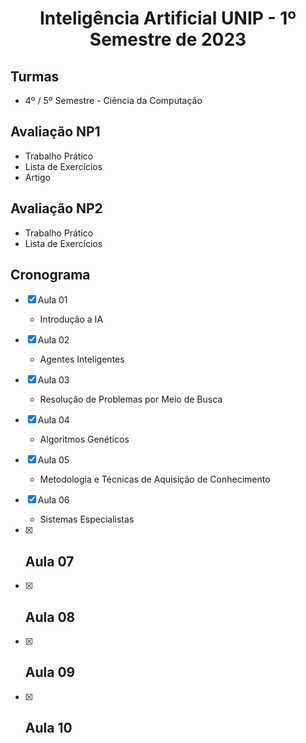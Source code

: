 <h1 align="center">
    Inteligência Artificial UNIP - 1º Semestre de 2023
</h1>


## Turmas
- 4º / 5º Semestre - Ciência da Computação

## Avaliação NP1
- Trabalho Prático
- Lista de Exercícios
- Artigo

## Avaliação NP2
- Trabalho Prático
- Lista de Exercícios

## Cronograma

- [x]  Aula 01
    - Introdução a IA
- [x]  Aula 02
    - Agentes Inteligentes
- [x]  Aula 03
    - Resolução de Problemas por Meio de Busca
- [x]  Aula 04
    - Algoritmos Genéticos
- [x]  Aula 05 
    - Metodologia e Técnicas de Aquisição de Conhecimento
- [x]  Aula 06
    - Sistemas Especialistas
- [x] Aula 07
    - 
- [x]  Aula 08
    - 
- [x]  Aula 09
    - 
- [x]  Aula 10
    - 

